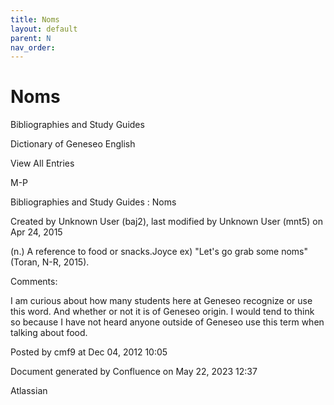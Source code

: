 ```yaml
---
title: Noms
layout: default
parent: N
nav_order:
---
```


# Noms

Bibliographies and Study Guides

Dictionary of Geneseo English

View All Entries

M-P

Bibliographies and Study Guides : Noms

Created by  Unknown User (baj2), last modified by  Unknown User (mnt5) on Apr 24, 2015

(n.) A reference to food or snacks.Joyce ex) &quot;Let's go grab some noms&quot; (Toran, N-R, 2015).

Comments:

I am curious about how many students here at Geneseo recognize or use this word. And whether or not it is of Geneseo origin. I would tend to think so because I have not heard anyone outside of Geneseo use this term when talking about food.

Posted by cmf9 at Dec 04, 2012 10:05

Document generated by Confluence on May 22, 2023 12:37

Atlassian
